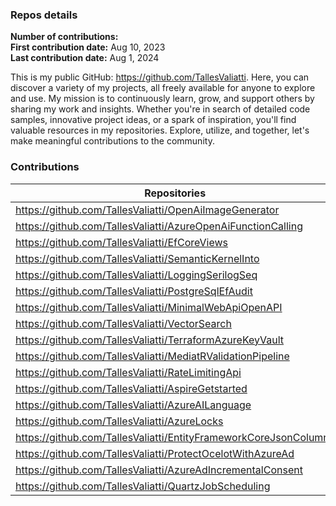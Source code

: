 ### Repos details

**Number of contributions:**    
**First contribution date:** Aug 10, 2023  
**Last contribution date:**  Aug 1, 2024  

This is my public GitHub: https://github.com/TallesValiatti. Here, you can discover a variety of my projects, all freely available for anyone to explore and use. My mission is to continuously learn, grow, and support others by sharing my work and insights. Whether you're in search of detailed code samples, innovative project ideas, or a spark of inspiration, you'll find valuable resources in my repositories. Explore, utilize, and together, let's make meaningful contributions to the community.

### Contributions

| Repositories        |
|---------------------|
| https://github.com/TallesValiatti/OpenAiImageGenerator |
| https://github.com/TallesValiatti/AzureOpenAiFunctionCalling |
| https://github.com/TallesValiatti/EfCoreViews |
| https://github.com/TallesValiatti/SemanticKernelInto |
| https://github.com/TallesValiatti/LoggingSerilogSeq |
| https://github.com/TallesValiatti/PostgreSqlEfAudit |
| https://github.com/TallesValiatti/MinimalWebApiOpenAPI |
| https://github.com/TallesValiatti/VectorSearch |
| https://github.com/TallesValiatti/TerraformAzureKeyVault |
| https://github.com/TallesValiatti/MediatRValidationPipeline |
| https://github.com/TallesValiatti/RateLimitingApi |
| https://github.com/TallesValiatti/AspireGetstarted |
| https://github.com/TallesValiatti/AzureAILanguage |
| https://github.com/TallesValiatti/AzureLocks |
| https://github.com/TallesValiatti/EntityFrameworkCoreJsonColumns |
| https://github.com/TallesValiatti/ProtectOcelotWithAzureAd |
| https://github.com/TallesValiatti/AzureAdIncrementalConsent |
| https://github.com/TallesValiatti/QuartzJobScheduling |
